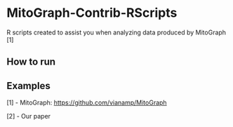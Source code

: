 # MitoGraph-Contrib-RScripts

R scripts created to assist you when analyzing data produced by MitoGraph [1]

## How to run

## Examples

[1] - MitoGraph: https://github.com/vianamp/MitoGraph

[2] - Our paper
